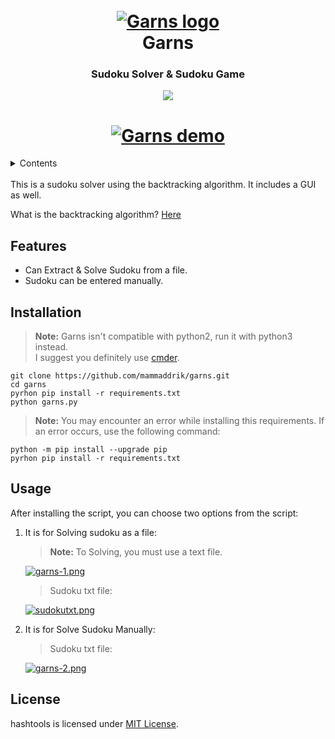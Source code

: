 <h1 align="center">
    <br>
    <a href="https://github.com/mammaddrik/garns"><img src="https://i.postimg.cc/BQrcqYtR/logo.png" alt="Garns logo"></a>
    <br>
    Garns
    <br>
</h1>

<h3 align="center">Sudoku Solver & Sudoku Game</h3>

<p align="center">
    <a href="https://github.com/mammaddrik/garns/releases">
    <img src="https://img.shields.io/github/release/mammaddrik/garns.svg">
</p>

<h1 align="center">
    <a href="https://github.com/mammaddrik/garns"><img src="https://i.postimg.cc/7Yt76Bhq/demo.png" alt="Garns demo"></a>
</h1>

<details>
<summary>Contents</summary>

[Features](#features)<br>
[Installation](#installation)<br>
[Usage](#usage)<br>
[License](#license)

</details>

<br>
This is a sudoku solver using the backtracking algorithm. It includes a GUI as well.

What is the backtracking algorithm? [Here](https://en.wikipedia.org/wiki/Backtracking)

## Features
- Can Extract & Solve Sudoku from a file.
- Sudoku can be entered manually.

## Installation
> **Note:** Garns isn't compatible with python2, run it with python3 instead.<br>
> I suggest you definitely use [cmder](https://cmder.app/).

```
git clone https://github.com/mammaddrik/garns.git
cd garns
pyrhon pip install -r requirements.txt
python garns.py
```

> **Note:** You may encounter an error while installing this requirements. If an error occurs, use the following command:
```
python -m pip install --upgrade pip
pyrhon pip install -r requirements.txt
```

## Usage
After installing the script, you can choose two options from the script:<br>

1. It is for Solving sudoku as a file:
    >**Note:** To Solving, you must use a text file.

    [![garns-1.png](https://i.postimg.cc/Rh5dP42C/garns-1.png)](https://postimg.cc/jwcy20sB)

    >Sudoku txt file:  

    [![sudokutxt.png](https://i.postimg.cc/KvskFJvB/sudokutxt.png)](https://postimg.cc/8jMPmdvz)

2. It is for Solve Sudoku Manually:

    >Sudoku txt file:  
    
    [![garns-2.png](https://i.postimg.cc/L8Q8jXZP/garns-2.png)](https://postimg.cc/rDWTkqjy)

## License
hashtools is licensed under [MIT License](https://github.com/mammaddrik/garns/blob/main/LICENSE).

